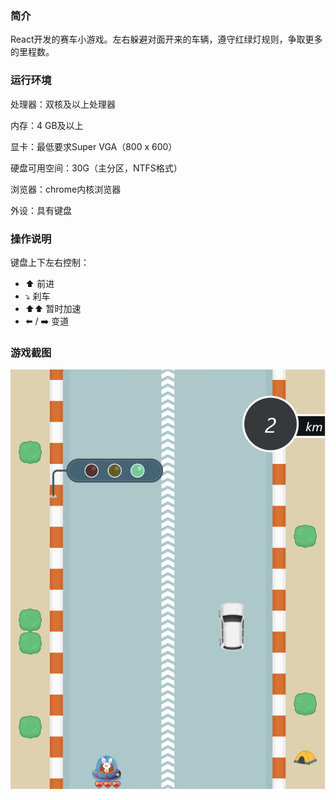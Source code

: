 ### 简介


React开发的赛车小游戏。左右躲避对面开来的车辆，遵守红绿灯规则，争取更多的里程数。

### 运行环境

处理器：双核及以上处理器

内存：4 GB及以上

显卡：最低要求Super VGA（800 x 600）

硬盘可用空间：30G（主分区，NTFS格式）

浏览器：chrome内核浏览器

外设：具有键盘


### 操作说明

键盘上下左右控制：


- ⬆️ 前进
- ⤵️ 刹车
- ⬆️⬆️ 暂时加速
- ⬅️ / ➡️ 变道

### 游戏截图
![image](https://github.com/numen06/racing-car/blob/main/snapshot.png)
